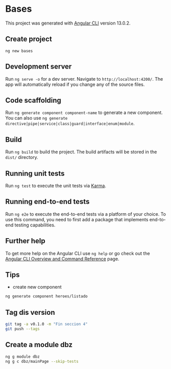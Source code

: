 # Bases

This project was generated with [Angular CLI](https://github.com/angular/angular-cli) version 13.0.2.

## Create project

```
ng new bases
```

## Development server

Run `ng serve -o` for a dev server. Navigate to `http://localhost:4200/`. The app will automatically reload if you change any of the source files.

## Code scaffolding

Run `ng generate component component-name` to generate a new component. You can also use `ng generate directive|pipe|service|class|guard|interface|enum|module`.

## Build

Run `ng build` to build the project. The build artifacts will be stored in the `dist/` directory.

## Running unit tests

Run `ng test` to execute the unit tests via [Karma](https://karma-runner.github.io).

## Running end-to-end tests

Run `ng e2e` to execute the end-to-end tests via a platform of your choice. To use this command, you need to first add a package that implements end-to-end testing capabilities.

## Further help

To get more help on the Angular CLI use `ng help` or go check out the [Angular CLI Overview and Command Reference](https://angular.io/cli) page.

## Tips

- create new component

```sh
ng generate component heroes/listado
```

## Tag dis version

```sh
git tag -a v0.1.0 -m "Fin seccion 4"
git push --tags
```

## Create a module dbz

```sh
ng g module dbz
ng g c dbz/mainPage --skip-tests
```
